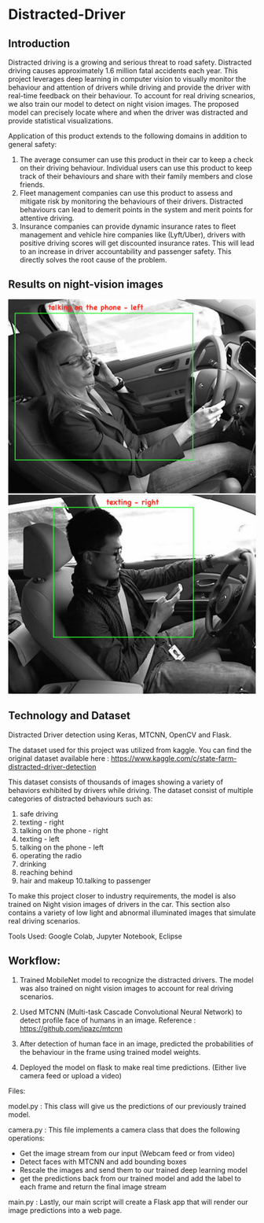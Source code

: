# Distracted-Driver

## Introduction
Distracted driving is a growing and serious threat to road safety. Distracted driving causes approximately 1.6 million fatal accidents each year. This project leverages deep learning in computer vision to visually monitor the behaviour and attention of drivers while driving and provide the driver with real-time feedback on their behaviour. To account for real driving scnearios, we also train our model to detect on night vision images. The proposed model can precisely locate where and when the driver was distracted and provide statistical visualizations.

Application of this product extends to the following domains in addition to general safety:
1. The average consumer can use this product in their car to keep a check on their driving behaviour. Individual users can use this product to keep track of their behaviours and share with their family members and close friends.
2. Fleet management companies can use this product to assess and mitigate risk by monitoring the behaviours of their drivers. Distracted behaviours can lead to demerit points in the system and merit points for attentive driving.
3. Insurance companies can provide dynamic insurance rates to fleet management and vehicle hire companies like (Lyft/Uber), drivers with positive driving scores will get discounted insurance rates. This will lead to an increase in driver accountability and passenger safety. This directly solves the root cause of the problem.

## Results on night-vision images
![Talking](images/2.png)
![Texting](images/3.png)

## Technology and Dataset
Distracted Driver detection using Keras, MTCNN, OpenCV and Flask.

The dataset used for this project was utilized from kaggle. You can find the original dataset available here : https://www.kaggle.com/c/state-farm-distracted-driver-detection

This dataset consists of thousands of images showing a variety of behaviors exhibited by drivers while driving. The dataset consist of multiple categories of distracted behaviours such as: 
1. safe driving
2. texting - right
3. talking on the phone - right
4. texting - left
5. talking on the phone - left
6. operating the radio
7. drinking
8. reaching behind
9. hair and makeup
10.talking to passenger

To make this project closer to industry requirements, the model is also trained on Night vision images of drivers in the car. This section also contains a variety of low light and abnormal illuminated images that simulate real driving scenarios.

Tools Used: Google Colab, Jupyter Notebook, Eclipse

## Workflow:

1. Trained MobileNet model to recognize the distracted drivers. The model was also trained on night vision images to account for real driving scenarios.

2. Used MTCNN (Multi-task Cascade Convolutional Neural Network) to detect profile face of humans in an image.
Reference : https://github.com/ipazc/mtcnn

3. After detection of human face in an image, predicted the probabilities of the behaviour in the frame using trained model weights.

4. Deployed the model on flask to make real time predictions. (Either live camera feed or upload a video)


Files:

model.py : This class will give us the predictions of our previously trained model.

camera.py : This file implements a camera class that does the following operations: 

- Get the image stream from our input (Webcam feed or from video)
- Detect faces with MTCNN and add bounding boxes
- Rescale the images and send them to our trained deep learning model 
- get the predictions back from our trained model and add the label to each frame and return the final image stream

main.py : Lastly, our main script will create a Flask app that will render our image predictions into a web page.
